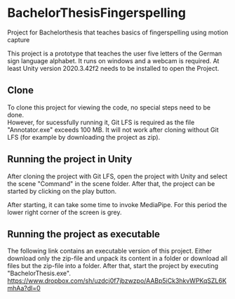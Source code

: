 # BachelorThesisFingerspelling
Project for Bachelorthesis that teaches basics of fingerspelling using motion capture

This project is a prototype that teaches the user five letters of the German sign language alphabet.
It runs on windows and a webcam is required.
At least Unity version 2020.3.42f2 needs to be installed to open the Project.

## Clone
To clone this project for viewing the code, no special steps need to be done.  
However, for sucessfully running it, Git LFS is required as the file "Annotator.exe" exceeds 100 MB.
It will not work after cloning without Git LFS (for example by downloading the project as zip).

## Running the project in Unity
After cloning the project with Git LFS, open the project with Unity and select the scene "Command" in the scene folder.
After that, the project can be started by clicking on the play button. 

After starting, it can take some time to invoke MediaPipe. For this period the lower right corner of the screen is grey.

## Running the project as executable
The following link contains an executable version of this project. Either download only the zip-file and unpack its content in a folder or
download all files but the zip-file into a folder.
After that, start the project by executing "BachelorThesis.exe".  
https://www.dropbox.com/sh/uzdcj0f7jbzwzpo/AABp5iCk3hkvWPKqSZL6KmhAa?dl=0
